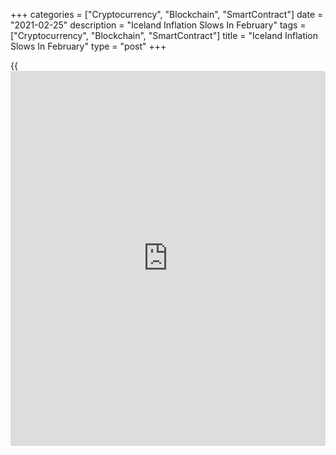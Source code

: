 +++
categories = ["Cryptocurrency", "Blockchain", "SmartContract"]
date = "2021-02-25"
description = "Iceland Inflation Slows In February"
tags = ["Cryptocurrency", "Blockchain", "SmartContract"]
title = "Iceland Inflation Slows In February"
type = "post"
+++

{{<iframe id="large-banner" src="https://www.bounty.group/#slide=2.0" width="100%" height="600" scrolling="no" style="border: 0px solid rgb(216, 221, 230); border-radius: 3px;">}}

Iceland's consumer price inflation eased in February, figures from
Statistics Iceland showed on Thursday.

The consumer price index rose 4.1 percent year-on-year in February,
after a 4.3 percent increase in January.

Excluding housing cost, inflation was 4.5 percent in February.

On a monthly basis, consumer prices rose 0.69 percent in February, after
a 0.06 percent decrease in the previous month.

Prices for owner occupied housing grew by 0.4 percent in December.

Winter sales are coming to closure and prices of furniture and
furnishings grew by 3.2 percent and prices of clothing and footwear
gained 4.4 percent. Prices of regular maintenance of the dwelling rose
by 2.2 percent.

Separate data from the statistical office showed that the jobless rate
increased to a seasonally adjusted 8.2 percent in January from 7.4
percent in December.

The number of unemployed persons rose to 16,600 in January from 15,100
in the previous month.

Employment rate rose to 71.5 percent in January from 71.1 percent in the
preceding month.

For comments and feedback [contact](https://www.playgroundfx.com/contact/): editorial@rtt[news](https://www.letsplayfx.com/blog/forex-news-website/).com

[Economic News][1]

 **What parts of the world are seeing the best (and worst) economic
performances lately? Click[here][2] to check out our [Econ Scorecard][2]
and find out! See up-to-the-moment [ranking](https://www.playgroundfx.com/blog/crypto-exchange-ranking/)s for the best and worst
performers in [GDP][3], [unemployment rate][4], [inflation][5] and much
more.**

   1. www.rtt[news](https://www.letsplayfx.com/blog/forex-news-website/).com/Content/EconomicNews.aspx
   2. www.rtt[news](https://www.letsplayfx.com/blog/forex-news-website/).com/economic-scorecard/world-rank/industrial-production/highest-performance.aspx
   3. www.rtt[news](https://www.letsplayfx.com/blog/forex-news-website/).com/economic-scorecard/world-rank/GDP/highest-performance.aspx
   4. www.rtt[news](https://www.letsplayfx.com/blog/forex-news-website/).com/economic-scorecard/world-rank/unemployment-rate/lowest-performance.aspx
   5. www.rtt[news](https://www.letsplayfx.com/blog/forex-news-website/).com/economic-scorecard/world-rank/CPI/highest-performance.aspx